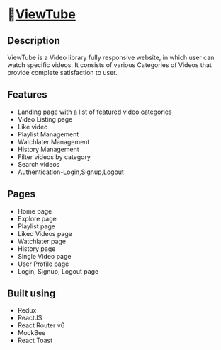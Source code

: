 #  🔗[ViewTube](https://viewtube-video-library.netlify.app)

## Description
ViewTube is a Video library fully responsive website, in which user can watch specific videos. It consists of various Categories of Videos that provide complete satisfaction to user.

## Features

- Landing page with a list of featured video categories
- Video Listing page
- Like video
- Playlist Management
- Watchlater Management
- History Management
- Filter videos by category
- Search videos
- Authentication-Login,Signup,Logout

## Pages

- Home page
- Explore page
- Playlist page
- Liked Videos page
- Watchlater page
- History page
- Single Video page
- User Profile page
- Login, Signup, Logout page

## Built using

- Redux
- ReactJS
- React Router v6
- MockBee
- React Toast
